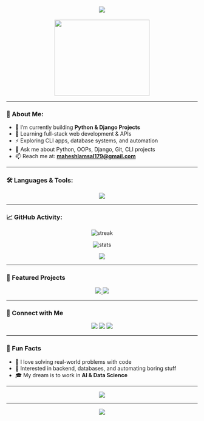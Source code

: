 <!-- Mahesh-179 GitHub Profile README -->

<h1 align="center">
  <img src="https://readme-typing-svg.demolab.com/?lines=Hello+World!+I'm+Mahesh+Lamsal;Aspiring+Python+Developer;BSc+CSIT+Student+From+Nepal;&center=true&size=30">
</h1>

<div align="center">
  <img src="https://media.giphy.com/media/qgQUggAC3Pfv687qPC/giphy.gif" width="250" height="200">
</div>

---

### 💫 About Me:

- 🔭 I’m currently building **Python & Django Projects**
- 🌱 Learning full-stack web development & APIs
- ⚡ Exploring CLI apps, database systems, and automation
- 💬 Ask me about Python, OOPs, Django, Git, CLI projects
- 📫 Reach me at: **maheshlamsal179@gmail.com**

---

### 🛠️ Languages & Tools:

<p align="center">
  <img src="https://skillicons.dev/icons?i=python,django,mysql,git,github,html,css,linux,vscode&theme=dark" />
</p>

---

### 📈 GitHub Activity:

<p align="center">
  <img src="https://github-readme-streak-stats.herokuapp.com?user=Mahesh-179&theme=neon-dark" alt="streak"/>
</p>

<p align="center">
  <img src="https://github-readme-stats.vercel.app/api?username=Mahesh-179&show_icons=true&theme=radical" alt="stats"/>
</p>

<p align="center">
  <img src="https://github-readme-stats.vercel.app/api/top-langs/?username=Mahesh-179&layout=compact&theme=tokyonight"/>
</p>

---

### 📌 Featured Projects

<div align="center">

<a href="https://github.com/Mahesh-179/YOUR-PROJECT-1">
  <img src="https://github-readme-stats.vercel.app/api/pin/?username=Mahesh-179&repo=YOUR-PROJECT-1&theme=dracula" />
</a>
  
<a href="https://github.com/Mahesh-179/YOUR-PROJECT-2">
  <img src="https://github-readme-stats.vercel.app/api/pin/?username=Mahesh-179&repo=YOUR-PROJECT-2&theme=dracula" />
</a>

</div>

---

### 🎯 Connect with Me

<p align="center">
  <a href="mailto:maheshlamsal179@gmail.com"><img src="https://img.shields.io/badge/Gmail-D14836?style=for-the-badge&logo=gmail&logoColor=white" /></a>
  <a href="https://www.linkedin.com/in/YOUR-LINKEDIN"><img src="https://img.shields.io/badge/LinkedIn-blue?style=for-the-badge&logo=linkedin&logoColor=white" /></a>
  <a href="https://github.com/Mahesh-179"><img src="https://img.shields.io/badge/GitHub-100000?style=for-the-badge&logo=github&logoColor=white" /></a>
</p>

---

### 🧠 Fun Facts

- 🧩 I love solving real-world problems with code
- 🔐 Interested in backend, databases, and automating boring stuff
- 🎓 My dream is to work in **AI & Data Science**

---

<div align="center">
  <img src="https://quotes-github-readme.vercel.app/api?type=horizontal&theme=radical" />
</div>

---

<p align="center">
  <img src="https://capsule-render.vercel.app/api?type=waving&color=0F2027,203A43,2C5364&height=200&section=footer&text=Thanks%20for%20visiting!&fontSize=30&fontColor=ffffff" />
</p>
